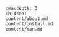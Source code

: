 ```{toctree}
:maxdepth: 3
:hidden:
content/about.md
content/install.md
content/man.md
```

```{include} content/about.md
```
```{include} content/install.md
```
